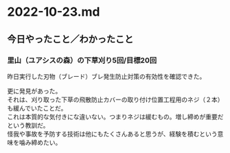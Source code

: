 # 2022-10-23.md

## 今日やったこと／わかったこと

### 里山（ユアシスの森）の下草刈り5回/目標20回

昨日実行した刃物（ブレード）ブレ発生防止対策の有効性を確認できた。  
 
更に発見があった。  
それは、刈り取った下草の飛散防止カバーの取り付け位置工程用のネジ（２本）も緩んでいたことだ。  
これは本質的な気付きにな違いない。つまりネジは緩むもの。増し締めが重要だという教訓だ。  
怪我や事故を予防する技術は他にもたくさんあると思うが、経験を積むという意味を噛み締めたい。  
